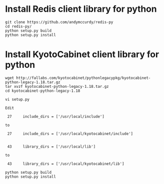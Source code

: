 # Install Redis client library for python
```
git clone https://github.com/andymccurdy/redis-py
cd redis-py/
python setup.py build
python setup.py install
```
    
# Install KyotoCabinet client library for python
```
wget http://fallabs.com/kyotocabinet/pythonlegacypkg/kyotocabinet-python-legacy-1.18.tar.gz
tar xvzf kyotocabinet-python-legacy-1.18.tar.gz
cd kyotocabinet-python-legacy-1.18

vi setup.py

Edit

 27     include_dirs = ['/usr/local/include']

to 

 27     include_dirs = ['/usr/local/kyotocabinet/include']


 43     library_dirs = ['/usr/local/lib']

to

 43     library_dirs = ['/usr/local/kyotocabinet/lib']

python setup.py build
python setup.py install
```
 
